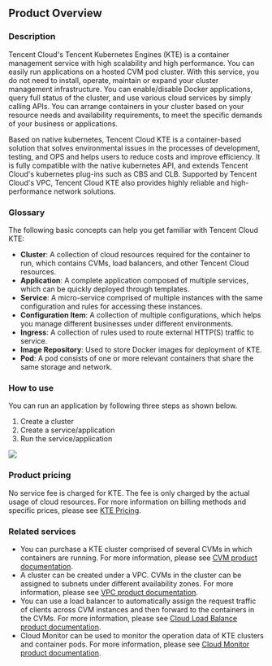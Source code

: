 
## Product Overview
### Description
Tencent Cloud's Tencent Kubernetes Engines (KTE) is a container management service with high scalability and high performance. You can easily run applications on a hosted CVM pod cluster. With this service, you do not need to install, operate, maintain or expand your cluster management infrastructure. You can enable/disable Docker applications, query full status of the cluster, and use various cloud services by simply calling APIs. You can arrange containers in your cluster based on your resource needs and availability requirements, to meet the specific demands of your business or applications.

Based on native kubernetes, Tencent Cloud KTE is a container-based solution that solves environmental issues in the processes of development, testing, and OPS and helps users to reduce costs and improve efficiency. It is fully compatible with the native kubernetes API, and extends Tencent Cloud's kubernetes plug-ins such as CBS and CLB. Supported by Tencent Cloud's VPC, Tencent Cloud KTE also provides highly reliable and high-performance network solutions.
### Glossary

The following basic concepts can help you get familiar with Tencent Cloud KTE:
- **Cluster**: A collection of cloud resources required for the container to run, which contains CVMs, load balancers, and other Tencent Cloud resources.
- **Application**: A complete application composed of multiple services, which can be quickly deployed through templates.
- **Service**: A micro-service comprised of multiple instances with the same configuration and rules for accessing these instances.
- **Configuration Item**: A collection of multiple configurations, which helps you manage different businesses under different environments.
- **Ingress**: A collection of rules used to route external HTTP(S) traffic to service.
- **Image Repository**: Used to store Docker images for deployment of KTE.
- **Pod**: A pod consists of one or more relevant containers that share the same storage and network.

### How to use
You can run an application by following three steps as shown below.
1. Create a cluster
2. Create a service/application
3. Run the service/application

![][manual]

### Product pricing
No service fee is charged for KTE. The fee is only charged by the actual usage of cloud resources. For more information on billing methods and specific prices, please see [KTE Pricing](https://cloud.tencent.com/doc/product/457/6770).

### Related services

- You can purchase a KTE cluster comprised of several CVMs in which containers are running. For more information, please see [CVM product documentation](https://cloud.tencent.com/doc/product/213).
- A cluster can be created under a VPC. CVMs in the cluster can be assigned to subnets under different availability zones. For more information, please see [VPC product documentation](https://cloud.tencent.com/doc/product/215).
- You can use a load balancer to automatically assign the request traffic of clients across CVM instances and then forward to the containers in the CVMs. For more information, please see [Cloud Load Balance product documentation](https://cloud.tencent.com/doc/product/214).
- Cloud Monitor can be used to monitor the operation data of KTE clusters and container pods. For more information, please see [Cloud Monitor product documentation](https://cloud.tencent.com/doc/product/248).



[manual]:https://mc.qcloudimg.com/static/img/774df8af0eec5dec8ad2cb81f6f78d0c/%7B48AF112C-CA27-4932-9ADD-62617DF093F0%7D.png

